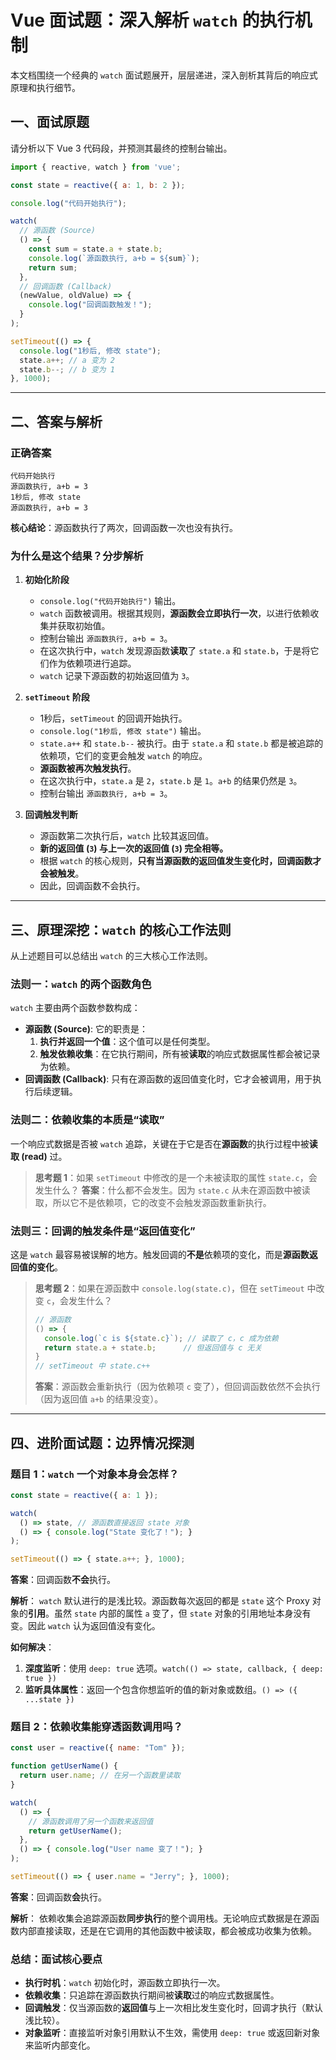 # Vue 面试题：深入解析 `watch` 的执行机制

本文档围绕一个经典的 `watch` 面试题展开，层层递进，深入剖析其背后的响应式原理和执行细节。

## 一、面试原题

请分析以下 Vue 3 代码段，并预测其最终的控制台输出。

```javascript
import { reactive, watch } from 'vue';

const state = reactive({ a: 1, b: 2 });

console.log("代码开始执行");

watch(
  // 源函数 (Source)
  () => {
    const sum = state.a + state.b;
    console.log(`源函数执行, a+b = ${sum}`);
    return sum;
  },
  // 回调函数 (Callback)
  (newValue, oldValue) => {
    console.log("回调函数触发！");
  }
);

setTimeout(() => {
  console.log("1秒后, 修改 state");
  state.a++; // a 变为 2
  state.b--; // b 变为 1
}, 1000);
```

-----

## 二、答案与解析

### 正确答案

```
代码开始执行
源函数执行, a+b = 3
1秒后, 修改 state
源函数执行, a+b = 3
```

**核心结论**：源函数执行了两次，回调函数一次也没有执行。

### 为什么是这个结果？分步解析

1.  **初始化阶段**

      - `console.log("代码开始执行")` 输出。
      - `watch` 函数被调用。根据其规则，**源函数会立即执行一次**，以进行依赖收集并获取初始值。
      - 控制台输出 `源函数执行, a+b = 3`。
      - 在这次执行中，`watch` 发现源函数**读取**了 `state.a` 和 `state.b`，于是将它们作为依赖项进行追踪。
      - `watch` 记录下源函数的初始返回值为 `3`。

2.  **`setTimeout` 阶段**

      - 1秒后，`setTimeout` 的回调开始执行。
      - `console.log("1秒后, 修改 state")` 输出。
      - `state.a++` 和 `state.b--` 被执行。由于 `state.a` 和 `state.b` 都是被追踪的依赖项，它们的变更会触发 `watch` 的响应。
      - **源函数被再次触发执行**。
      - 在这次执行中，`state.a` 是 `2`，`state.b` 是 `1`。`a+b` 的结果仍然是 `3`。
      - 控制台输出 `源函数执行, a+b = 3`。

3.  **回调触发判断**

      - 源函数第二次执行后，`watch` 比较其返回值。
      - **新的返回值 (`3`) 与上一次的返回值 (`3`) 完全相等。**
      - 根据 `watch` 的核心规则，**只有当源函数的返回值发生变化时，回调函数才会被触发**。
      - 因此，回调函数不会执行。

-----

## 三、原理深挖：`watch` 的核心工作法则

从上述题目可以总结出 `watch` 的三大核心工作法则。

### 法则一：`watch` 的两个函数角色

`watch` 主要由两个函数参数构成：

  - **源函数 (Source)**: 它的职责是：
    1.  **执行并返回一个值**：这个值可以是任何类型。
    2.  **触发依赖收集**：在它执行期间，所有被**读取**的响应式数据属性都会被记录为依赖。
  - **回调函数 (Callback)**: 只有在源函数的返回值变化时，它才会被调用，用于执行后续逻辑。

### 法则二：依赖收集的本质是“读取”

一个响应式数据是否被 `watch` 追踪，关键在于它是否在**源函数**的执行过程中被**读取 (read)** 过。

> **思考题 1**：如果 `setTimeout` 中修改的是一个未被读取的属性 `state.c`，会发生什么？
> **答案**：什么都不会发生。因为 `state.c` 从未在源函数中被读取，所以它不是依赖项，它的改变不会触发源函数重新执行。

### 法则三：回调的触发条件是“返回值变化”

这是 `watch` 最容易被误解的地方。触发回调的**不是**依赖项的变化，而是**源函数返回值的变化**。

> **思考题 2**：如果在源函数中 `console.log(state.c)`，但在 `setTimeout` 中改变 `c`，会发生什么？
>
> ```javascript
> // 源函数
> () => {
>   console.log(`c is ${state.c}`); // 读取了 c，c 成为依赖
>   return state.a + state.b;      // 但返回值与 c 无关
> }
> // setTimeout 中 state.c++
> ```
>
> **答案**：源函数会重新执行（因为依赖项 `c` 变了），但回调函数依然不会执行（因为返回值 `a+b` 的结果没变）。

-----

## 四、进阶面试题：边界情况探测

### 题目 1：`watch` 一个对象本身会怎样？

```javascript
const state = reactive({ a: 1 });

watch(
  () => state, // 源函数直接返回 state 对象
  () => { console.log("State 变化了！"); }
);

setTimeout(() => { state.a++; }, 1000);
```

**答案**：回调函数**不会**执行。

**解析**：
`watch` 默认进行的是浅比较。源函数每次返回的都是 `state` 这个 Proxy 对象的**引用**。虽然 `state` 内部的属性 `a` 变了，但 `state` 对象的引用地址本身没有变。因此 `watch` 认为返回值没有变化。

**如何解决**：

1.  **深度监听**：使用 `deep: true` 选项。`watch(() => state, callback, { deep: true })`
2.  **监听具体属性**：返回一个包含你想监听的值的新对象或数组。`() => ({ ...state })`

### 题目 2：依赖收集能穿透函数调用吗？

```javascript
const user = reactive({ name: "Tom" });

function getUserName() {
  return user.name; // 在另一个函数里读取
}

watch(
  () => {
    // 源函数调用了另一个函数来返回值
    return getUserName();
  },
  () => { console.log("User name 变了！"); }
);

setTimeout(() => { user.name = "Jerry"; }, 1000);
```

**答案**：回调函数**会**执行。

**解析**：
依赖收集会追踪源函数**同步执行**的整个调用栈。无论响应式数据是在源函数内部直接读取，还是在它调用的其他函数中被读取，都会被成功收集为依赖。

### 总结：面试核心要点

  - **执行时机**：`watch` 初始化时，源函数立即执行一次。
  - **依赖收集**：只追踪在源函数执行期间被**读取**过的响应式数据属性。
  - **回调触发**：仅当源函数的**返回值**与上一次相比发生变化时，回调才执行（默认浅比较）。
  - **对象监听**：直接监听对象引用默认不生效，需使用 `deep: true` 或返回新对象来监听内部变化。